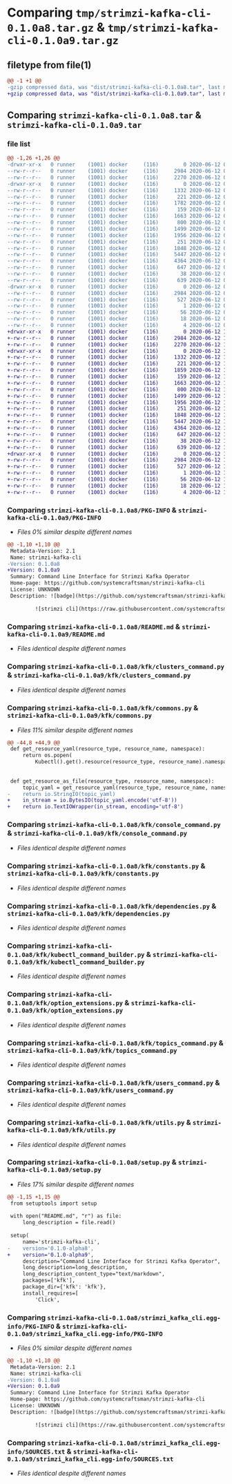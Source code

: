 # Comparing `tmp/strimzi-kafka-cli-0.1.0a8.tar.gz` & `tmp/strimzi-kafka-cli-0.1.0a9.tar.gz`

## filetype from file(1)

```diff
@@ -1 +1 @@
-gzip compressed data, was "dist/strimzi-kafka-cli-0.1.0a8.tar", last modified: Fri Jun 12 08:36:18 2020, max compression
+gzip compressed data, was "dist/strimzi-kafka-cli-0.1.0a9.tar", last modified: Fri Jun 12 10:14:07 2020, max compression
```

## Comparing `strimzi-kafka-cli-0.1.0a8.tar` & `strimzi-kafka-cli-0.1.0a9.tar`

### file list

```diff
@@ -1,26 +1,26 @@
-drwxr-xr-x   0 runner    (1001) docker     (116)        0 2020-06-12 08:36:18.697929 strimzi-kafka-cli-0.1.0a8/
--rw-r--r--   0 runner    (1001) docker     (116)     2984 2020-06-12 08:36:18.697929 strimzi-kafka-cli-0.1.0a8/PKG-INFO
--rw-r--r--   0 runner    (1001) docker     (116)     2270 2020-06-12 08:36:07.000000 strimzi-kafka-cli-0.1.0a8/README.md
-drwxr-xr-x   0 runner    (1001) docker     (116)        0 2020-06-12 08:36:18.693929 strimzi-kafka-cli-0.1.0a8/kfk/
--rw-r--r--   0 runner    (1001) docker     (116)     1332 2020-06-12 08:36:07.000000 strimzi-kafka-cli-0.1.0a8/kfk/clusters_command.py
--rw-r--r--   0 runner    (1001) docker     (116)      221 2020-06-12 08:36:07.000000 strimzi-kafka-cli-0.1.0a8/kfk/command.py
--rw-r--r--   0 runner    (1001) docker     (116)     1782 2020-06-12 08:36:07.000000 strimzi-kafka-cli-0.1.0a8/kfk/commons.py
--rw-r--r--   0 runner    (1001) docker     (116)      159 2020-06-12 08:36:07.000000 strimzi-kafka-cli-0.1.0a8/kfk/configs_command.py
--rw-r--r--   0 runner    (1001) docker     (116)     1663 2020-06-12 08:36:07.000000 strimzi-kafka-cli-0.1.0a8/kfk/console_command.py
--rw-r--r--   0 runner    (1001) docker     (116)      800 2020-06-12 08:36:07.000000 strimzi-kafka-cli-0.1.0a8/kfk/constants.py
--rw-r--r--   0 runner    (1001) docker     (116)     1499 2020-06-12 08:36:07.000000 strimzi-kafka-cli-0.1.0a8/kfk/dependencies.py
--rw-r--r--   0 runner    (1001) docker     (116)     1956 2020-06-12 08:36:07.000000 strimzi-kafka-cli-0.1.0a8/kfk/kubectl_command_builder.py
--rw-r--r--   0 runner    (1001) docker     (116)      251 2020-06-12 08:36:07.000000 strimzi-kafka-cli-0.1.0a8/kfk/main.py
--rw-r--r--   0 runner    (1001) docker     (116)     1848 2020-06-12 08:36:07.000000 strimzi-kafka-cli-0.1.0a8/kfk/option_extensions.py
--rw-r--r--   0 runner    (1001) docker     (116)     5447 2020-06-12 08:36:07.000000 strimzi-kafka-cli-0.1.0a8/kfk/topics_command.py
--rw-r--r--   0 runner    (1001) docker     (116)     4364 2020-06-12 08:36:07.000000 strimzi-kafka-cli-0.1.0a8/kfk/users_command.py
--rw-r--r--   0 runner    (1001) docker     (116)      647 2020-06-12 08:36:07.000000 strimzi-kafka-cli-0.1.0a8/kfk/utils.py
--rw-r--r--   0 runner    (1001) docker     (116)       38 2020-06-12 08:36:18.697929 strimzi-kafka-cli-0.1.0a8/setup.cfg
--rw-r--r--   0 runner    (1001) docker     (116)      639 2020-06-12 08:36:07.000000 strimzi-kafka-cli-0.1.0a8/setup.py
-drwxr-xr-x   0 runner    (1001) docker     (116)        0 2020-06-12 08:36:18.697929 strimzi-kafka-cli-0.1.0a8/strimzi_kafka_cli.egg-info/
--rw-r--r--   0 runner    (1001) docker     (116)     2984 2020-06-12 08:36:18.000000 strimzi-kafka-cli-0.1.0a8/strimzi_kafka_cli.egg-info/PKG-INFO
--rw-r--r--   0 runner    (1001) docker     (116)      527 2020-06-12 08:36:18.000000 strimzi-kafka-cli-0.1.0a8/strimzi_kafka_cli.egg-info/SOURCES.txt
--rw-r--r--   0 runner    (1001) docker     (116)        1 2020-06-12 08:36:18.000000 strimzi-kafka-cli-0.1.0a8/strimzi_kafka_cli.egg-info/dependency_links.txt
--rw-r--r--   0 runner    (1001) docker     (116)       56 2020-06-12 08:36:18.000000 strimzi-kafka-cli-0.1.0a8/strimzi_kafka_cli.egg-info/entry_points.txt
--rw-r--r--   0 runner    (1001) docker     (116)       18 2020-06-12 08:36:18.000000 strimzi-kafka-cli-0.1.0a8/strimzi_kafka_cli.egg-info/requires.txt
--rw-r--r--   0 runner    (1001) docker     (116)        4 2020-06-12 08:36:18.000000 strimzi-kafka-cli-0.1.0a8/strimzi_kafka_cli.egg-info/top_level.txt
+drwxr-xr-x   0 runner    (1001) docker     (116)        0 2020-06-12 10:14:07.220861 strimzi-kafka-cli-0.1.0a9/
+-rw-r--r--   0 runner    (1001) docker     (116)     2984 2020-06-12 10:14:07.220861 strimzi-kafka-cli-0.1.0a9/PKG-INFO
+-rw-r--r--   0 runner    (1001) docker     (116)     2270 2020-06-12 10:13:58.000000 strimzi-kafka-cli-0.1.0a9/README.md
+drwxr-xr-x   0 runner    (1001) docker     (116)        0 2020-06-12 10:14:07.220861 strimzi-kafka-cli-0.1.0a9/kfk/
+-rw-r--r--   0 runner    (1001) docker     (116)     1332 2020-06-12 10:13:58.000000 strimzi-kafka-cli-0.1.0a9/kfk/clusters_command.py
+-rw-r--r--   0 runner    (1001) docker     (116)      221 2020-06-12 10:13:58.000000 strimzi-kafka-cli-0.1.0a9/kfk/command.py
+-rw-r--r--   0 runner    (1001) docker     (116)     1859 2020-06-12 10:13:58.000000 strimzi-kafka-cli-0.1.0a9/kfk/commons.py
+-rw-r--r--   0 runner    (1001) docker     (116)      159 2020-06-12 10:13:58.000000 strimzi-kafka-cli-0.1.0a9/kfk/configs_command.py
+-rw-r--r--   0 runner    (1001) docker     (116)     1663 2020-06-12 10:13:58.000000 strimzi-kafka-cli-0.1.0a9/kfk/console_command.py
+-rw-r--r--   0 runner    (1001) docker     (116)      800 2020-06-12 10:13:58.000000 strimzi-kafka-cli-0.1.0a9/kfk/constants.py
+-rw-r--r--   0 runner    (1001) docker     (116)     1499 2020-06-12 10:13:58.000000 strimzi-kafka-cli-0.1.0a9/kfk/dependencies.py
+-rw-r--r--   0 runner    (1001) docker     (116)     1956 2020-06-12 10:13:58.000000 strimzi-kafka-cli-0.1.0a9/kfk/kubectl_command_builder.py
+-rw-r--r--   0 runner    (1001) docker     (116)      251 2020-06-12 10:13:58.000000 strimzi-kafka-cli-0.1.0a9/kfk/main.py
+-rw-r--r--   0 runner    (1001) docker     (116)     1848 2020-06-12 10:13:58.000000 strimzi-kafka-cli-0.1.0a9/kfk/option_extensions.py
+-rw-r--r--   0 runner    (1001) docker     (116)     5447 2020-06-12 10:13:58.000000 strimzi-kafka-cli-0.1.0a9/kfk/topics_command.py
+-rw-r--r--   0 runner    (1001) docker     (116)     4364 2020-06-12 10:13:58.000000 strimzi-kafka-cli-0.1.0a9/kfk/users_command.py
+-rw-r--r--   0 runner    (1001) docker     (116)      647 2020-06-12 10:13:58.000000 strimzi-kafka-cli-0.1.0a9/kfk/utils.py
+-rw-r--r--   0 runner    (1001) docker     (116)       38 2020-06-12 10:14:07.220861 strimzi-kafka-cli-0.1.0a9/setup.cfg
+-rw-r--r--   0 runner    (1001) docker     (116)      639 2020-06-12 10:13:58.000000 strimzi-kafka-cli-0.1.0a9/setup.py
+drwxr-xr-x   0 runner    (1001) docker     (116)        0 2020-06-12 10:14:07.220861 strimzi-kafka-cli-0.1.0a9/strimzi_kafka_cli.egg-info/
+-rw-r--r--   0 runner    (1001) docker     (116)     2984 2020-06-12 10:14:07.000000 strimzi-kafka-cli-0.1.0a9/strimzi_kafka_cli.egg-info/PKG-INFO
+-rw-r--r--   0 runner    (1001) docker     (116)      527 2020-06-12 10:14:07.000000 strimzi-kafka-cli-0.1.0a9/strimzi_kafka_cli.egg-info/SOURCES.txt
+-rw-r--r--   0 runner    (1001) docker     (116)        1 2020-06-12 10:14:07.000000 strimzi-kafka-cli-0.1.0a9/strimzi_kafka_cli.egg-info/dependency_links.txt
+-rw-r--r--   0 runner    (1001) docker     (116)       56 2020-06-12 10:14:07.000000 strimzi-kafka-cli-0.1.0a9/strimzi_kafka_cli.egg-info/entry_points.txt
+-rw-r--r--   0 runner    (1001) docker     (116)       18 2020-06-12 10:14:07.000000 strimzi-kafka-cli-0.1.0a9/strimzi_kafka_cli.egg-info/requires.txt
+-rw-r--r--   0 runner    (1001) docker     (116)        4 2020-06-12 10:14:07.000000 strimzi-kafka-cli-0.1.0a9/strimzi_kafka_cli.egg-info/top_level.txt
```

### Comparing `strimzi-kafka-cli-0.1.0a8/PKG-INFO` & `strimzi-kafka-cli-0.1.0a9/PKG-INFO`

 * *Files 0% similar despite different names*

```diff
@@ -1,10 +1,10 @@
 Metadata-Version: 2.1
 Name: strimzi-kafka-cli
-Version: 0.1.0a8
+Version: 0.1.0a9
 Summary: Command Line Interface for Strimzi Kafka Operator
 Home-page: https://github.com/systemcraftsman/strimzi-kafka-cli
 License: UNKNOWN
 Description: ![badge](https://github.com/systemcraftsman/strimzi-kafka-cli/workflows/Build/badge.svg) ![badge](https://github.com/systemcraftsman/strimzi-kafka-cli/workflows/Deploy/badge.svg)
         
         ![strimzi cli](https://raw.githubusercontent.com/systemcraftsman/strimzi-kafka-cli/master/documentation/logo/strimzi_cli.png)
```

### Comparing `strimzi-kafka-cli-0.1.0a8/README.md` & `strimzi-kafka-cli-0.1.0a9/README.md`

 * *Files identical despite different names*

### Comparing `strimzi-kafka-cli-0.1.0a8/kfk/clusters_command.py` & `strimzi-kafka-cli-0.1.0a9/kfk/clusters_command.py`

 * *Files identical despite different names*

### Comparing `strimzi-kafka-cli-0.1.0a8/kfk/commons.py` & `strimzi-kafka-cli-0.1.0a9/kfk/commons.py`

 * *Files 11% similar despite different names*

```diff
@@ -44,8 +44,9 @@
 def get_resource_yaml(resource_type, resource_name, namespace):
     return os.popen(
         Kubectl().get().resource(resource_type, resource_name).namespace(namespace).output("yaml").build()).read()
 
 
 def get_resource_as_file(resource_type, resource_name, namespace):
     topic_yaml = get_resource_yaml(resource_type, resource_name, namespace)
-    return io.StringIO(topic_yaml)
+    in_stream = io.BytesIO(topic_yaml.encode('utf-8'))
+    return io.TextIOWrapper(in_stream, encoding='utf-8')
```

### Comparing `strimzi-kafka-cli-0.1.0a8/kfk/console_command.py` & `strimzi-kafka-cli-0.1.0a9/kfk/console_command.py`

 * *Files identical despite different names*

### Comparing `strimzi-kafka-cli-0.1.0a8/kfk/constants.py` & `strimzi-kafka-cli-0.1.0a9/kfk/constants.py`

 * *Files identical despite different names*

### Comparing `strimzi-kafka-cli-0.1.0a8/kfk/dependencies.py` & `strimzi-kafka-cli-0.1.0a9/kfk/dependencies.py`

 * *Files identical despite different names*

### Comparing `strimzi-kafka-cli-0.1.0a8/kfk/kubectl_command_builder.py` & `strimzi-kafka-cli-0.1.0a9/kfk/kubectl_command_builder.py`

 * *Files identical despite different names*

### Comparing `strimzi-kafka-cli-0.1.0a8/kfk/option_extensions.py` & `strimzi-kafka-cli-0.1.0a9/kfk/option_extensions.py`

 * *Files identical despite different names*

### Comparing `strimzi-kafka-cli-0.1.0a8/kfk/topics_command.py` & `strimzi-kafka-cli-0.1.0a9/kfk/topics_command.py`

 * *Files identical despite different names*

### Comparing `strimzi-kafka-cli-0.1.0a8/kfk/users_command.py` & `strimzi-kafka-cli-0.1.0a9/kfk/users_command.py`

 * *Files identical despite different names*

### Comparing `strimzi-kafka-cli-0.1.0a8/kfk/utils.py` & `strimzi-kafka-cli-0.1.0a9/kfk/utils.py`

 * *Files identical despite different names*

### Comparing `strimzi-kafka-cli-0.1.0a8/setup.py` & `strimzi-kafka-cli-0.1.0a9/setup.py`

 * *Files 17% similar despite different names*

```diff
@@ -1,15 +1,15 @@
 from setuptools import setup
 
 with open("README.md", "r") as file:
     long_description = file.read()
 
 setup(
     name='strimzi-kafka-cli',
-    version='0.1.0-alpha8',
+    version='0.1.0-alpha9',
     description="Command Line Interface for Strimzi Kafka Operator",
     long_description=long_description,
     long_description_content_type="text/markdown",
     packages=['kfk'],
     package_dir={'kfk': 'kfk'},
     install_requires=[
         'Click',
```

### Comparing `strimzi-kafka-cli-0.1.0a8/strimzi_kafka_cli.egg-info/PKG-INFO` & `strimzi-kafka-cli-0.1.0a9/strimzi_kafka_cli.egg-info/PKG-INFO`

 * *Files 0% similar despite different names*

```diff
@@ -1,10 +1,10 @@
 Metadata-Version: 2.1
 Name: strimzi-kafka-cli
-Version: 0.1.0a8
+Version: 0.1.0a9
 Summary: Command Line Interface for Strimzi Kafka Operator
 Home-page: https://github.com/systemcraftsman/strimzi-kafka-cli
 License: UNKNOWN
 Description: ![badge](https://github.com/systemcraftsman/strimzi-kafka-cli/workflows/Build/badge.svg) ![badge](https://github.com/systemcraftsman/strimzi-kafka-cli/workflows/Deploy/badge.svg)
         
         ![strimzi cli](https://raw.githubusercontent.com/systemcraftsman/strimzi-kafka-cli/master/documentation/logo/strimzi_cli.png)
```

### Comparing `strimzi-kafka-cli-0.1.0a8/strimzi_kafka_cli.egg-info/SOURCES.txt` & `strimzi-kafka-cli-0.1.0a9/strimzi_kafka_cli.egg-info/SOURCES.txt`

 * *Files identical despite different names*

